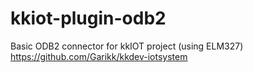 # kkiot-plugin-odb2
Basic ODB2 connector for kkIOT project (using ELM327)
https://github.com/Garikk/kkdev-iotsystem



